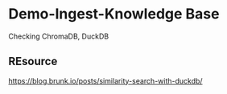 # Demo-Ingest-Knowledge Base
Checking ChromaDB, DuckDB

## REsource
https://blog.brunk.io/posts/similarity-search-with-duckdb/